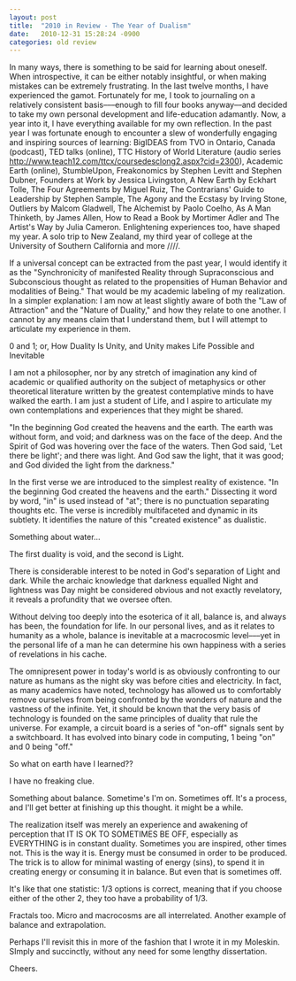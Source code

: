```yaml
---
layout: post
title:  "2010 in Review - The Year of Dualism"
date:   2010-12-31 15:28:24 -0900
categories: old review
---
```



In many ways, there is something to be said for learning about oneself. When introspective, it can be either notably insightful, or when making mistakes can be extremely frustrating. In the last twelve months, I have experienced the gamot. Fortunately for me, I took to journaling on a relatively consistent basis–––enough to fill four books anyway––and decided to take my own personal development and life-education adamantly. Now, a year into it, I have everything available for my own reflection. In the past year I was fortunate enough to encounter a slew of wonderfully engaging and inspiring sources of learning: BigIDEAS from TVO in Ontario, Canada (podcast), TED talks (online), TTC History of World Literature (audio series http://www.teach12.com/ttcx/coursedesclong2.aspx?cid=2300), Academic Earth (online), StumbleUpon, Freakonomics by Stephen Levitt and Stephen Dubner, Founders at Work by Jessica Livingston, A New Earth by Eckhart Tolle, The Four Agreements by Miguel Ruiz, The Contrarians' Guide to Leadership by Stephen Sample, The Agony and the Ecstasy by Irving Stone, Outliers by Malcom Gladwell, The Alchemist by Paolo Coelho, As A Man Thinketh, by James Allen, How to Read a Book by Mortimer Adler and The Artist's Way by Julia Cameron. Enlightening experiences too, have shaped my year.  A  solo trip to New Zealand, my third year of college at the University of Southern California and more ////.

If a universal concept can be extracted from the past year, I would identify it as the "Synchronicity of manifested Reality through Supraconscious and Subconscious thought as related to the propensities of Human Behavior and modalities of Being." That would be my academic labeling of my realization.  In a simpler explanation: I am now at least slightly aware of both the "Law of Attraction" and the "Nature of Duality," and how they relate to one another. I cannot by any means claim that I understand them, but I will attempt to articulate my experience in them.

0 and 1; or, How Duality Is Unity, and Unity makes Life Possible and Inevitable

I am not a philosopher, nor by any stretch of imagination any kind of academic or qualified authority on the subject of metaphysics or other theoretical literature written by the greatest contemplative minds to have walked the earth. I am just a student of Life, and I aspire to articulate my own contemplations and experiences that they might be shared.

"In the beginning God created the heavens and the earth. The earth was without form, and void; and darkness was on the face of the deep. And the Spirit of God was hovering over the face of the waters.  Then God said, 'Let there be light'; and there was light. And God saw the light, that it was good; and God divided the light from the darkness."

In the first verse we are introduced to the simplest reality of existence. "In the beginning God created the heavens and the earth." Dissecting it word by word, "in" is used instead of "at"; there is no punctuation separating thoughts etc. The verse is incredibly multifaceted and dynamic in its subtlety. It identifies  the nature of this "created existence" as dualistic.

Something about water...

The first duality is void, and the second is Light.

There is considerable interest to be noted in God's separation of Light and dark. While the archaic knowledge that darkness equalled Night and lightness was Day might be considered obvious and not exactly revelatory, it reveals a profundity that we oversee often.

Without delving too deeply into the esoterica of it all, balance is, and always has been, the foundation for life. In our personal lives, and as it relates to humanity as a whole, balance is inevitable at a macrocosmic level–––yet in the personal life of a man he can determine his own happiness with a series of revelations in his cache.

The omnipresent power in today's world is as obviously confronting to our nature as humans as the night sky was before cities and electricity. In fact, as many academics have noted, technology has allowed us to comfortably remove ourselves from being confronted by the wonders of nature and the vastness of the infinite. Yet, it should be known that the very basis of technology is founded on the same principles of duality that rule the universe. For example, a circuit board is a series of "on-off" signals sent by a switchboard. It has evolved into binary code in computing, 1 being "on" and 0 being "off."

So what on earth have I learned??

I have no freaking clue.

Something about balance. Sometime's I'm on. Sometimes off. It's a process, and I'll get better at finishing up this thought. it might be a while.

The realization itself was merely an experience and awakening of perception that IT IS OK TO SOMETIMES BE OFF, especially as EVERYTHING is in constant duality.  Sometimes you are inspired, other times not. This is the way it is. Energy must be consumed in order to be produced. The trick is to allow for minimal wasting of energy (sins), to spend it in creating energy or consuming it in balance. But even that is sometimes off.

It's like that one statistic: 1/3 options is correct, meaning that if you choose either of the other 2, they too have a probability of 1/3.

Fractals too. Micro and macrocosms are all interrelated. Another example of balance and extrapolation.

Perhaps I'll revisit this in more of the fashion that I wrote it in my Moleskin. SImply and succinctly, without any need for some lengthy dissertation.

Cheers.
